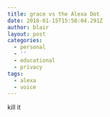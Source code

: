 ```yaml
---
title: grace vs the Alexa Dot
date: 2018-01-15T15:58:04.291Z
author: blair
layout: post
categories:
  - personal
  - ''
  - educational
  - privacy
tags:
  - alexa
  - voice
---
```

kill it
